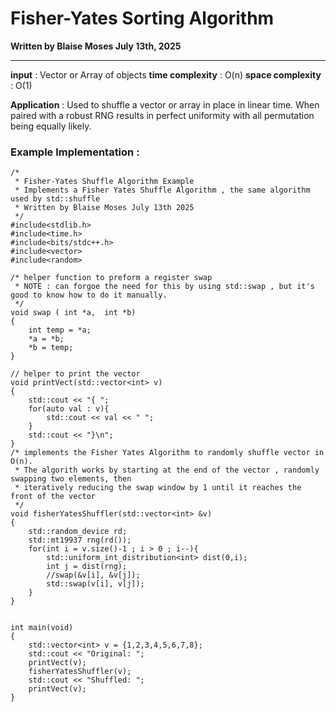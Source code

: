 # Fisher-Yates Sorting Algorithm
**Written by Blaise Moses July 13th, 2025**

---

**input** : Vector or Array of objects
**time complexity** : O(n) 
**space complexity** : O(1)

**Application** : Used to shuffle a vector or array in place in linear time. When paired with a robust RNG results in perfect uniformity with all permutation being equally likely.

### Example Implementation : 

```
/*
 * Fisher-Yates Shuffle Algorithm Example 
 * Implements a Fisher Yates Shuffle Algorithm , the same algorithm used by std::shuffle
 * Written by Blaise Moses July 13th 2025
 */
#include<stdlib.h> 
#include<time.h>
#include<bits/stdc++.h> 
#include<vector> 
#include<random>

/* helper function to preform a register swap
 * NOTE : can forgoe the need for this by using std::swap , but it's good to know how to do it manually.
 */
void swap ( int *a,  int *b)
{
    int temp = *a;
    *a = *b;
    *b = temp;     
} 

// helper to print the vector 
void printVect(std::vector<int> v)
{
    std::cout << "{ ";
    for(auto val : v){
        std::cout << val << " ";  
    }
    std::cout << "}\n"; 
}
/* implements the Fisher Yates Algorithm to randomly shuffle vector in O(n). 
 * The algorith works by starting at the end of the vector , randomly swapping two elements, then
 * iteratively reducing the swap window by 1 until it reaches the front of the vector
 */
void fisherYatesShuffler(std::vector<int> &v)
{
    std::random_device rd;
    std::mt19937 rng(rd());
    for(int i = v.size()-1 ; i > 0 ; i--){
        std::uniform_int_distribution<int> dist(0,i);
        int j = dist(rng);
        //swap(&v[i], &v[j]);
        std::swap(v[i], v[j]); 
    }
}


int main(void)
{
    std::vector<int> v = {1,2,3,4,5,6,7,8}; 
    std::cout << "Original: ";
    printVect(v);
    fisherYatesShuffler(v);
    std::cout << "Shuffled: ";
    printVect(v);
}
```